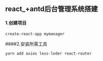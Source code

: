 ## react_+antd后台管理系统搭建

#### 1.创建项目

```
create-react-app mymanager 
```

####2.安装所需工具

```
yarn add axios less-loder react-router
```

